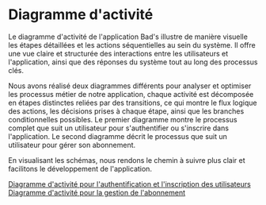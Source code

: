 # Diagramme d'activité

Le diagramme d'activité de l'application Bad's illustre de manière visuelle les étapes détaillées et les actions séquentielles au sein du système. Il offre une vue claire et structurée des interactions entre les utilisateurs et l'application, ainsi que des réponses du système tout au long des processus clés.

Nous avons réalisé deux diagrammes différents pour analyser et optimiser les processus métier de notre application, chaque activité est décomposée en étapes distinctes reliées par des transitions, ce qui montre le flux logique des actions, les décisions prises à chaque étape, ainsi que les branches conditionnelles possibles. Le premier diagramme montre le processus complet que suit un utilisateur pour s'authentifier ou s'inscrire dans l'application. Le second diagramme décrit le processus que suit un utilisateur pour gérer son abonnement.

En visualisant les schémas, nous rendons le chemin à suivre plus clair et facilitons le développement de l'application.

[Diagramme d'activité pour l'authentification et l'inscription des utilisateurs](/img/diagramme-activite-auth.jpg)
[Diagramme d'activité pour la gestion de l'abonnement](/img/diagramme-activite-abonnement.jpg)